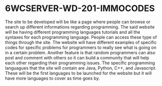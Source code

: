 # 6WCSERVER-WD-201-IMMOCODES
The site to be developed will be like a page where people can browse or search up different informations regarding programming. The said website will be having different programming languages tutorials and all the syntaxes for each programming language. People can access these type of things through the site. The website will have different examples of specific codes for specific problems for programmers to really see what is going on in a certain problem. Another feature is that random programmers can also post and comment with others so it can build a community that will help each other regarding their programming issues. The specific programming languagues that the site will contain are Java, Python, C++, and Javascript. These will be the first languages to be launched for the website but it will have more languages to cover as time goes by.
